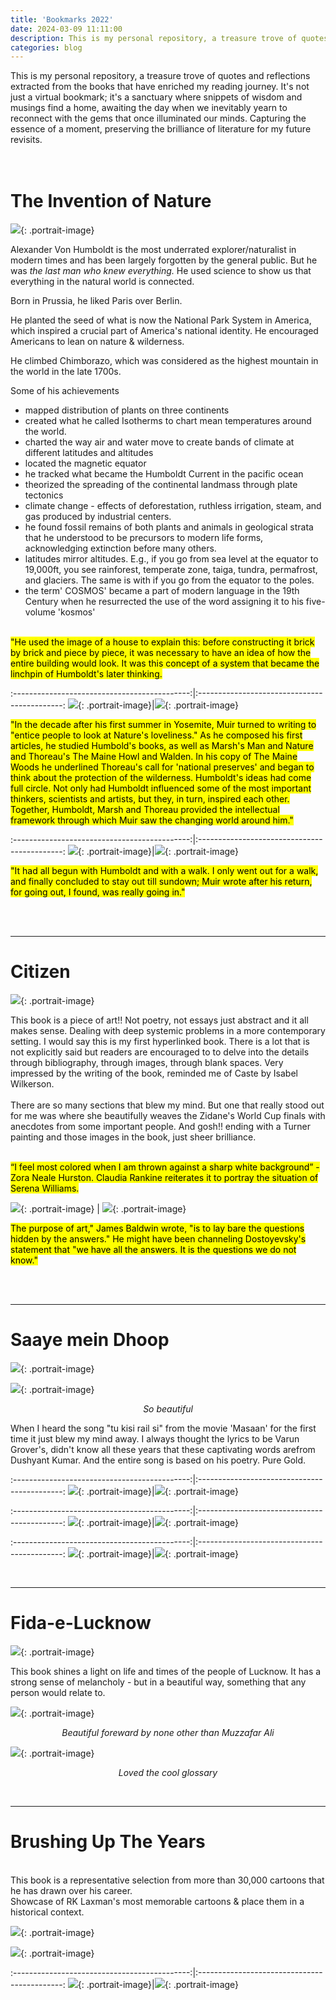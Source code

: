 ```yaml
---
title: 'Bookmarks 2022'
date: 2024-03-09 11:11:00
description: This is my personal repository, a treasure trove of quotes and reflections extracted from the books that have enriched my reading journey. It's not just a virtual bookmark; it's a sanctuary where snippets of wisdom and musings find a home, awaiting the day when we inevitably yearn to reconnect with the gems that once illuminated our minds. Capturing the essence of a moment, preserving the brilliance of literature for my future revisits.
categories: blog
---
```


This is my personal repository, a treasure trove of quotes and reflections extracted from the books that have enriched my reading journey. It's not just a virtual bookmark; it's a sanctuary where snippets of wisdom and musings find a home, awaiting the day when we inevitably yearn to reconnect with the gems that once illuminated our minds. Capturing the essence of a moment, preserving the brilliance of literature for my future revisits.
<br>
<br>
<br>


# The Invention of Nature

![]({{site.data.settings.basic_settings.cdn_url}}/blog/bookmarks2022/theinventionofnature/theinventionofnature.jpg){: .portrait-image}
<br>

Alexander Von Humboldt is the most underrated explorer/naturalist in modern times and has been largely forgotten by the general public. But he was *the last man who knew everything.* He used science to show us that everything in the natural world is connected.<br>

Born in Prussia, he liked Paris over Berlin.<br>

He planted the seed of what is now the National Park System in America, which inspired a crucial part of America's national identity. He encouraged Americans to lean on nature & wilderness.<br>

He climbed Chimborazo, which was considered as the highest mountain in the world in the late 1700s.<br>

Some of his achievements<br>

* mapped distribution of plants on three continents
* created what he called Isotherms to chart mean temperatures around the world.
* charted the way air and water move to create bands of climate at different latitudes and altitudes
* located the magnetic equator
* he tracked what became the Humboldt Current in the pacific ocean
* theorized the spreading of the continental landmass through plate tectonics
* climate change - effects of deforestation, ruthless irrigation, steam, and gas produced by industrial centers.
* he found fossil remains of both plants and animals in geological strata that he understood to be precursors to modern life forms, acknowledging extinction before many others.
* latitudes mirror altitudes. E.g., if you go from sea level at the equator to 19,000ft, you see rainforest, temperate zone, taiga, tundra, permafrost, and glaciers. The same is with if you go from the equator to the poles.
* the term' COSMOS' became a part of modern language in the 19th Century when he resurrected the use of the word assigning it to his five-volume 'kosmos'
<br>

<mark>
  "He used the image of a house to explain this: before constructing it brick by brick and piece by piece, it was necessary to have an idea of how the entire building would look. It was this concept of a system that became the linchpin of Humboldt's later thinking.
</mark>

:--------------------------------------------:|:--------------------------------------------:
![]({{site.data.settings.basic_settings.cdn_url}}/blog/bookmarks2022/theinventionofnature/viewsofnature.jpg){: .portrait-image}|![]({{site.data.settings.basic_settings.cdn_url}}/blog/bookmarks2022/theinventionofnature/alexandervonhumboldt.jpg){: .portrait-image}

<mark>
  "In the decade after his first summer in Yosemite, Muir turned to writing to "entice people to look at Nature's loveliness." As he composed his first articles, he studied Humbold's books, as well as Marsh's Man and Nature and Thoreau's The Maine Howl and Walden. In his copy of The Maine Woods he underlined Thoreau's call for 'national preserves' and began to think about the protection of the wilderness. Humboldt's ideas had come full circle. Not only had Humboldt influenced some of the most important thinkers, scientists and artists, but they, in turn, inspired each other. Together, Humboldt, Marsh and Thoreau provided the intellectual framework through which Muir saw the changing world around him."
</mark>

:--------------------------------------------:|:--------------------------------------------:
![]({{site.data.settings.basic_settings.cdn_url}}/blog/bookmarks2022/theinventionofnature/waldenpond.jpg){: .portrait-image}|![]({{site.data.settings.basic_settings.cdn_url}}/blog/bookmarks2022/theinventionofnature/thoreau.jpg){: .portrait-image}

<mark>
  "It had all begun with Humboldt and with a walk. I only went out for a walk, and finally concluded to stay out till sundown; Muir wrote after his return, for going out, I found, was really going in."
  </mark>

<br><br>

---
# Citizen

![]({{site.data.settings.basic_settings.cdn_url}}/blog/bookmarks2022/citizen/citizen.jpg){: .portrait-image}
<br>

This book is a piece of art!! Not poetry, not essays just abstract and it all makes sense. Dealing with deep systemic problems in a more contemporary setting. I would say this is my first hyperlinked book. There is a lot that is not explicitly said but readers are encouraged to to delve into the details through bibliography, through images, through blank spaces. Very impressed by the writing of the book, reminded me of Caste by Isabel Wilkerson.<br><br>
There are so many sections that blew my mind. But one that really stood out for me was where she beautifully weaves the Zidane's World Cup finals with anecdotes from some important people.
And gosh!! ending with a Turner painting and those images in the book, just sheer brilliance.<br><br>

<mark>
  “I feel most colored when I am thrown against a sharp white background” - Zora Neale Hurston. Claudia Rankine reiterates it to portray the situation of Serena Williams.
</mark>


![]({{site.data.settings.basic_settings.cdn_url}}/blog/bookmarks2022/citizen/citizenbook.jpg){: .portrait-image} | ![]({{site.data.settings.basic_settings.cdn_url}}/blog/bookmarks2022/citizen/citizenclaudiarankine.jpg){: .portrait-image}

<mark>
The purpose of art," James Baldwin wrote, "is to lay bare the questions hidden by the answers." He might have been channeling Dostoyevsky's statement that "we have all the answers. It is the questions we do not know."
</mark>

<br><br>

---

# Saaye mein Dhoop

![]({{site.data.settings.basic_settings.cdn_url}}/blog/bookmarks2022/saayemeindhoop/IMG_4212.jpg){: .portrait-image}

![]({{site.data.settings.basic_settings.cdn_url}}/blog/bookmarks2022/saayemeindhoop/IMG_4213.jpg){: .portrait-image}
*<center class="image-caption">So beautiful</center>*

When I heard the song "tu kisi rail si" from the movie 'Masaan' for the first time it just blew my mind away. I always thought the lyrics to be Varun Grover's, didn't know all these years that these captivating words arefrom Dushyant Kumar. And the entire song is based on his poetry. Pure Gold.

:--------------------------------------------:|:--------------------------------------------:
![]({{site.data.settings.basic_settings.cdn_url}}/blog/bookmarks2022/saayemeindhoop/IMG_4209.jpg){: .portrait-image}|![]({{site.data.settings.basic_settings.cdn_url}}/blog/bookmarks2022/saayemeindhoop/IMG_4215.jpg){: .portrait-image}

:--------------------------------------------:|:--------------------------------------------:
![]({{site.data.settings.basic_settings.cdn_url}}/blog/bookmarks2022/saayemeindhoop/IMG_4205.jpg){: .portrait-image}|![]({{site.data.settings.basic_settings.cdn_url}}/blog/bookmarks2022/saayemeindhoop/IMG_4208.jpg){: .portrait-image}

:--------------------------------------------:|:--------------------------------------------:
![]({{site.data.settings.basic_settings.cdn_url}}/blog/bookmarks2022/saayemeindhoop/IMG_4210.jpg){: .portrait-image}|![]({{site.data.settings.basic_settings.cdn_url}}/blog/bookmarks2022/saayemeindhoop/IMG_4214.jpg){: .portrait-image}

<br>

---

# Fida-e-Lucknow

![]({{site.data.settings.basic_settings.cdn_url}}/blog/bookmarks2022/fidaelucknow/IMG_3210.jpg){: .portrait-image}

This book shines a light on life and times of the people of Lucknow. It has a strong sense of melancholy - but in a beautiful way, something that any person would relate to.

![]({{site.data.settings.basic_settings.cdn_url}}/blog/bookmarks2022/fidaelucknow/IMG_3211.jpg){: .portrait-image}
*<center class="image-caption">Beautiful foreward by none other than Muzzafar Ali</center>*

![]({{site.data.settings.basic_settings.cdn_url}}/blog/bookmarks2022/fidaelucknow/IMG_3212.jpg){: .portrait-image}
*<center class="image-caption">Loved the cool glossary</center>*

<br>

---

# Brushing Up The Years

<br>
This book is a representative selection from more than 30,000 cartoons that he has drawn over his career.<br>
Showcase of RK Laxman's most memorable cartoons & place them in a historical context.<br>

![]({{site.data.settings.basic_settings.cdn_url}}/blog/bookmarks2022/rklaxman/brushinguptheyears.jpg){: .portrait-image}
<br>

![]({{site.data.settings.basic_settings.cdn_url}}/blog/bookmarks2022/rklaxman/commonman.jpg){: .portrait-image}
<br>

:--------------------------------------------:|:--------------------------------------------:
![]({{site.data.settings.basic_settings.cdn_url}}/blog/bookmarks2022/rklaxman/rklaxman.jpg){: .portrait-image}|![]({{site.data.settings.basic_settings.cdn_url}}/blog/bookmarks2022/rklaxman/rklaxmancartoons.jpg){: .portrait-image}